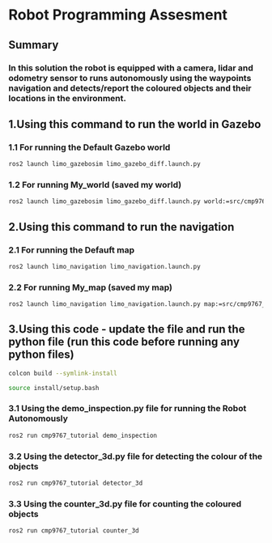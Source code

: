 # Robot Programming Assesment 
## Summary
### In this solution the robot is equipped with a camera, lidar and odometry sensor to runs autonomously using the waypoints navigation and detects/report the coloured objects and their locations in the environment.

## 1.Using this command to run the world in Gazebo
### 1.1 For running the Default Gazebo world 
```bash
ros2 launch limo_gazebosim limo_gazebo_diff.launch.py
```
### 1.2 For running My_world (saved my world)
```bash
ros2 launch limo_gazebosim limo_gazebo_diff.launch.py world:=src/cmp9767_tutorial/worlds/my_testworld.world
```

## 2.Using this command to run the navigation 
### 2.1 For running the Defauft map 
```bash
ros2 launch limo_navigation limo_navigation.launch.py
```
### 2.2 For running My_map (saved my map)
```bash
ros2 launch limo_navigation limo_navigation.launch.py map:=src/cmp9767_tutorial/maps/my_map.yaml use_sim_time:=true
```
## 3.Using this code - update the file and run the python file (run this code before running any python files)
```bash
colcon build --symlink-install
```
```bash
source install/setup.bash
```
### 3.1 Using the demo_inspection.py file for running the Robot Autonomously 
```bash
ros2 run cmp9767_tutorial demo_inspection
```
### 3.2 Using the detector_3d.py file for detecting the colour of the objects
```bash
ros2 run cmp9767_tutorial detector_3d
```
### 3.3 Using the counter_3d.py file for counting the coloured objects
```bash
ros2 run cmp9767_tutorial counter_3d 
```
